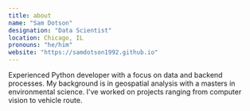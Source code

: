 ```yaml
---
title: about
name: "Sam Dotson"
designation: "Data Scientist"
location: Chicago, IL
pronouns: "he/him"
website: "https://samdotson1992.github.io"
---
```


Experienced Python developer with a focus on data and backend processes. My background is in geospatial analysis with a masters in environmental science. I've worked on projects ranging from computer vision to vehicle route.
